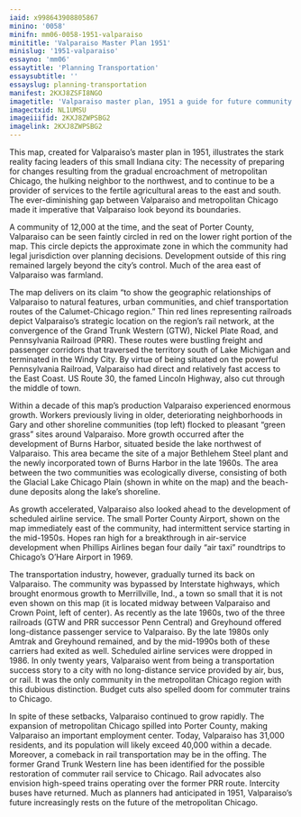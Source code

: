 ```yaml
---
iaid: x998643908805867
minino: '0058'
minifn: mm06-0058-1951-valparaiso
minititle: 'Valparaiso Master Plan 1951'
minislug: '1951-valparaiso'
essayno: 'mm06'
essaytitle: 'Planning Transportation'
essaysubtitle: ''
essayslug: planning-transportation
manifest: 2KXJ8ZSFI8NGO
imagetitle: 'Valparaiso master plan, 1951 a guide for future community development'
imagectxid: NL1UMSU
imageiiifid: 2KXJ8ZWPSBG2
imagelink: 2KXJ8ZWPSBG2
---
```

This map, created for Valparaiso’s master plan in 1951, illustrates the stark reality facing leaders of this small Indiana city: The necessity of preparing for changes resulting from the gradual encroachment of metropolitan Chicago, the hulking neighbor to the northwest, and to continue to be a provider of services to the fertile agricultural areas to the east and south. The ever-diminishing gap between Valparaiso and metropolitan Chicago made it imperative that Valparaiso look beyond its boundaries. 

A community of 12,000 at the time, and the seat of Porter County, Valparaiso can be seen faintly circled in red on the lower right portion of the map. This circle depicts the approximate zone in which the community had legal jurisdiction over planning decisions. Development outside of this ring remained largely beyond the city’s control. Much of the area east of Valparaiso was farmland. 

The map delivers on its claim “to show the geographic relationships of Valparaiso to natural features, urban communities, and chief transportation routes of the Calumet-Chicago region.” Thin red lines representing railroads depict Valparaiso’s strategic location on the region’s rail network, at the convergence of the Grand Trunk Western (GTW), Nickel Plate Road, and Pennsylvania Railroad (PRR). These routes were bustling freight and passenger corridors that traversed the territory south of Lake Michigan and terminated in the Windy City. By virtue of being situated on the powerful Pennsylvania Railroad, Valparaiso had direct and relatively fast access to the East Coast. US Route 30, the famed Lincoln Highway, also cut through the middle of town. 

Within a decade of this map’s production Valparaiso experienced enormous growth. Workers previously living in older, deteriorating neighborhoods in Gary and other shoreline communities (top left) flocked to pleasant “green grass” sites around Valparaiso. More growth occurred after the development of Burns Harbor, situated beside the lake northwest of Valparaiso. This area became the site of a major Bethlehem Steel plant and the newly incorporated town of Burns Harbor in the late 1960s. The area between the two communities was ecologically diverse, consisting of both the Glacial Lake Chicago Plain (shown in white on the map) and the beach-dune deposits along the lake’s shoreline. 

As growth accelerated, Valparaiso also looked ahead to the development of scheduled airline service. The small Porter County Airport, shown on the map immediately east of the community, had intermittent service starting in the mid-1950s. Hopes ran high for a breakthrough in air-service development when Phillips Airlines began four daily “air taxi” roundtrips to Chicago’s O’Hare Airport in 1969. 

The transportation industry, however, gradually turned its back on Valparaiso. The community was bypassed by Interstate highways, which brought enormous growth to Merrillville, Ind., a town so small that it is not even shown on this map (it is located midway between Valparaiso and Crown Point, left of center). As recently as the late 1960s, two of the three railroads (GTW and PRR successor Penn Central) and Greyhound offered long-distance passenger service to Valparaiso. By the late 1980s only Amtrak and Greyhound remained, and by the mid-1990s both of these carriers had exited as well. Scheduled airline services were dropped in 1986. In only twenty years, Valparaiso went from being a transportation success story to a city with no long-distance service provided by air, bus, or rail. It was the only community in the metropolitan Chicago region with this dubious distinction. Budget cuts also spelled doom for commuter trains to Chicago. 

In spite of these setbacks, Valparaiso continued to grow rapidly. The expansion of metropolitan Chicago spilled into Porter County, making Valparaiso an important employment center. Today, Valparaiso has 31,000 residents, and its population will likely exceed 40,000 within a decade. Moreover, a comeback in rail transportation may be in the offing. The former Grand Trunk Western line has been identified for the possible restoration of commuter rail service to Chicago. Rail advocates also envision high-speed trains operating over the former PRR route. Intercity buses have returned. Much as planners had anticipated in 1951, Valparaiso’s future increasingly rests on the future of the metropolitan Chicago. 



